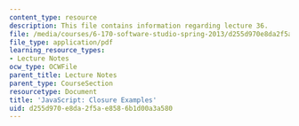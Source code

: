 ```yaml
---
content_type: resource
description: This file contains information regarding lecture 36.
file: /media/courses/6-170-software-studio-spring-2013/d255d970e8da2f5ae8586b1d00a3a580_MIT6_170S13_36-java-cls-ex.pdf
file_type: application/pdf
learning_resource_types:
- Lecture Notes
ocw_type: OCWFile
parent_title: Lecture Notes
parent_type: CourseSection
resourcetype: Document
title: 'JavaScript: Closure Examples'
uid: d255d970-e8da-2f5a-e858-6b1d00a3a580
---
```


